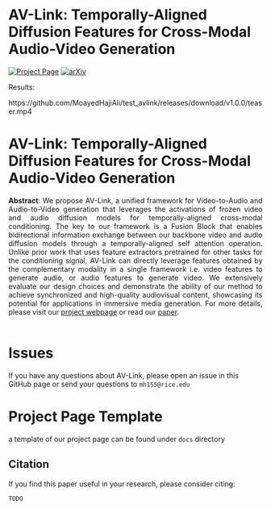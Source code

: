 # AV-Link: Temporally-Aligned Diffusion Features for Cross-Modal Audio-Video Generation
[![Project Page](https://img.shields.io/badge/Project-Page-green.svg)](https://snap-research.github.io/AVLink/)
[![arXiv](https://img.shields.io/badge/arXiv-2311.18822-b31b1b)](#TODO)


Results:
<div class='center'>
https://github.com/MoayedHajiAli/test_avlink/releases/download/v1.0.0/teaser.mp4

</div>



# AV-Link: Temporally-Aligned Diffusion Features for Cross-Modal Audio-Video Generation
<div align="justify">
<b>Abstract</b>: We propose AV-Link, a unified framework for Video-to-Audio and Audio-to-Video generation that leverages the activations of frozen video and audio diffusion models for temporally-aligned cross-modal conditioning. The key to our framework is a Fusion Block that enables bidirectional
information exchange between our backbone video and audio diffusion models through a temporally-aligned self attention operation. Unlike prior work that uses feature extractors pretrained for other tasks for the conditioning signal, AV-Link can directly leverage features obtained by the
complementary modality in a single framework i.e. video features to generate audio, or audio features to generate
video. We extensively evaluate our design choices and demonstrate the ability of our method to achieve synchronized and high-quality audiovisual content, showcasing its potential for applications in immersive media generation. For more details, please visit our <a href='https://snap-research.github.io/AVLink/'>project webpage</a> or read our 
<a href='#TODO'>paper</a>.
</div> 
<br>


# Issues
If you have any questions about AV-Link, please open an issue in this GitHub page or send your questions to `mh155@rice.edu`

# Project Page Template
a template of our project page can be found under `docs` directory

## Citation
If you find this paper useful in your research, please consider citing:
```
TODO
```